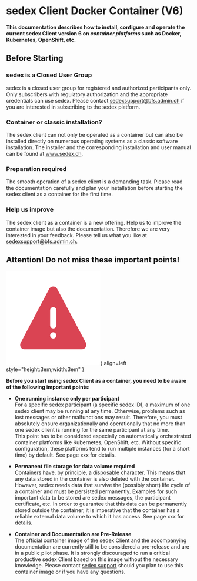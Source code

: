 # sedex Client Docker Container (V6)


**This documentation describes how to install, configure and operate the current sedex Client version 6 on *container platforms* such as Docker, Kubernetes, OpenShift, etc.**


## Before Starting

### sedex is a Closed User Group

sedex is a closed user group for registered and authorized participants only.
Only subscribers with regulatory authorization and the appropriate credentials can use sedex.
Please contact sedexsupport@bfs.admin.ch if you are interested in subscribing to the sedex platform.

### Container or classic installation?

The sedex client can not only be operated as a container but can also be installed directly on numerous operating systems as a classic software installation.
The installer and the corresponding installation and user manual can be found at www.sedex.ch.

### Preparation required

The smooth operation of a sedex client is a demanding task. Please read the documentation carefully and plan your installation before starting the sedex client as a container for the first time.

### Help us improve
The sedex client as a container is a new offering.
Help us to improve the container image but also the documentation.
Therefore we are very interested in your feedback.
Please tell us what you like at sedexsupport@bfs.admin.ch.




## Attention! Do not miss these important points!

![important](/assets/icon-attention.png){ align=left style="height:3em;width:3em" }

**Before you start using sedex Client as a container, you need to be aware of the following important points:**


- **One running instance only per participant**<br/>
For a specific sedex participant (a specific sedex ID), a maximum of one sedex client may be running at any time.
Otherwise, problems such as lost messages or other malfunctions may result.
Therefore, you must absolutely ensure organizationally and operationally that no more than one sedex client is running for the same participant at any time.<br/>
This point has to be considered especially on automatically orchestrated container platforms like Kubernetes, OpenShift, etc.
Without specific configuration, these platforms tend to run multiple instances (for a short time) by default.
See page xxx for details.

- **Permanent file storage for data volume required**<br/>
Containers have, by principle, a disposable character. This means that any data stored in the container is also deleted with the container.
However, sedex needs data that survive the (possibly short) life cycle of a container and must be persisted permanently.
Examples for such important data to be stored are sedex messages, the participant certificate, etc.
In order to guarantee that this data can be permanently stored outside the container, it is imperative that the container has a reliable external data volume to which it has access.
See page xxx for details.


- **Container and Documentation are Pre-Release**<br/>
The official container image of the sedex Client and the accompanying documentation are currently still to be considered a pre-release and are in a public pilot phase.
It is strongly discouraged to run a critical productive sedex Client based on this image without the necessary knowledge.
Please contact [sedex support](http://www.sedex.ch) should you plan to use this container image or if you have any questions.

